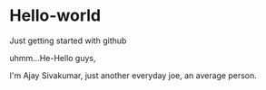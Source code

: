 # Hello-world
Just getting started with github

uhmm...He-Hello guys,

I'm Ajay Sivakumar, just another everyday joe, an average person.
